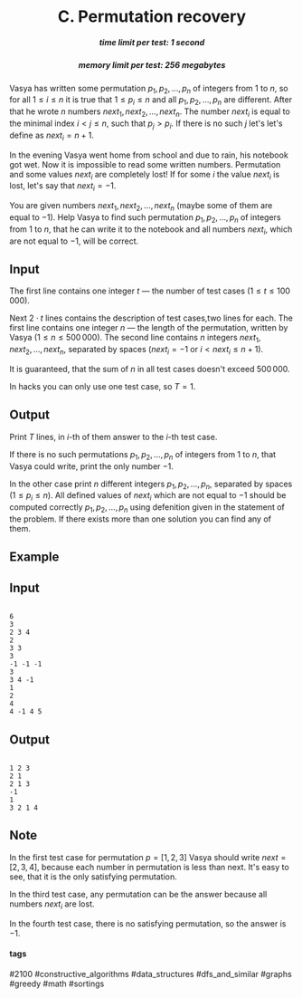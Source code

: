 <h1 style='text-align: center;'> C. Permutation recovery</h1>

<h5 style='text-align: center;'>time limit per test: 1 second</h5>
<h5 style='text-align: center;'>memory limit per test: 256 megabytes</h5>

Vasya has written some permutation $p_1, p_2, \ldots, p_n$ of integers from $1$ to $n$, so for all $1 \leq i \leq n$ it is true that $1 \leq p_i \leq n$ and all $p_1, p_2, \ldots, p_n$ are different. After that he wrote $n$ numbers $next_1, next_2, \ldots, next_n$. The number $next_i$ is equal to the minimal index $i < j \leq n$, such that $p_j > p_i$. If there is no such $j$ let's let's define as $next_i = n + 1$.

In the evening Vasya went home from school and due to rain, his notebook got wet. Now it is impossible to read some written numbers. Permutation and some values $next_i$ are completely lost! If for some $i$ the value $next_i$ is lost, let's say that $next_i = -1$.

You are given numbers $next_1, next_2, \ldots, next_n$ (maybe some of them are equal to $-1$). Help Vasya to find such permutation $p_1, p_2, \ldots, p_n$ of integers from $1$ to $n$, that he can write it to the notebook and all numbers $next_i$, which are not equal to $-1$, will be correct. 

## Input

The first line contains one integer $t$ — the number of test cases ($1 \leq t \leq 100\,000$).

Next $2 \cdot t$ lines contains the description of test cases,two lines for each. The first line contains one integer $n$ — the length of the permutation, written by Vasya ($1 \leq n \leq 500\,000$). The second line contains $n$ integers $next_1, next_2, \ldots, next_n$, separated by spaces ($next_i = -1$ or $i < next_i \leq n + 1$).

It is guaranteed, that the sum of $n$ in all test cases doesn't exceed $500\,000$.

In hacks you can only use one test case, so $T = 1$.

## Output

Print $T$ lines, in $i$-th of them answer to the $i$-th test case.

If there is no such permutations $p_1, p_2, \ldots, p_n$ of integers from $1$ to $n$, that Vasya could write, print the only number $-1$.

In the other case print $n$ different integers $p_1, p_2, \ldots, p_n$, separated by spaces ($1 \leq p_i \leq n$). All defined values of $next_i$ which are not equal to $-1$ should be computed correctly $p_1, p_2, \ldots, p_n$ using defenition given in the statement of the problem. If there exists more than one solution you can find any of them.

## Example

## Input


```

6
3
2 3 4
2
3 3
3
-1 -1 -1
3
3 4 -1
1
2
4
4 -1 4 5

```
## Output


```

1 2 3
2 1
2 1 3
-1
1
3 2 1 4

```
## Note

In the first test case for permutation $p = [1, 2, 3]$ Vasya should write $next = [2, 3, 4]$, because each number in permutation is less than next. It's easy to see, that it is the only satisfying permutation.

In the third test case, any permutation can be the answer because all numbers $next_i$ are lost.

In the fourth test case, there is no satisfying permutation, so the answer is $-1$.



#### tags 

#2100 #constructive_algorithms #data_structures #dfs_and_similar #graphs #greedy #math #sortings 